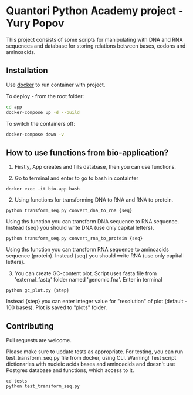 # Quantori Python Academy project - Yury Popov

This project consists of some scripts for manipulating with DNA and RNA sequences and database for storing relations between bases, codons and aminoacids. 

## Installation

Use [docker](https://docker.com) to run container with project.

To deploy - from the root folder:

```bash
cd app
docker-compose up -d --build
```

To switch the containers off:

```bash
docker-compose down -v
```

## How to use functions from bio-application?

1. Firstly, App creates and fills database, then you can use functions.

2. Go to terminal and enter to go to bash in containter
```
docker exec -it bio-app bash
```

2. Using functions for transforming DNA to RNA and RNA to protein. 
```
python transform_seq.py convert_dna_to_rna {seq}
```
Using ths function you can transform DNA sequence to RNA sequence.
Instead {seq} you should write DNA (use only capital letters). 

```
python transform_seq.py convert_rna_to_protein {seq}
```
Using ths function you can transform RNA sequence to aminoacids sequence (protein).
Instead {seq} you should write RNA (use only capital letters). 


3. You can create GC-content plot.
Script uses fasta file from 'external_fastq' folder named 'genomic.fna'. 
Enter in terminal 

```
python gc_plot.py {step}
```
Instead {step} you can enter integer value for "resolution" of plot (default - 100 bases).
Plot is saved to "plots" folder.

## Contributing

Pull requests are welcome. 

Please make sure to update tests as appropriate.
For testing, you can run test_transform_seq.py file from docker, using CLI.
Warning! Test script dictionaries with nucleic acids bases and aminoacids and
doesn't use Postgres database and functions, which access to it.

```
cd tests
python test_transform_seq.py
```
